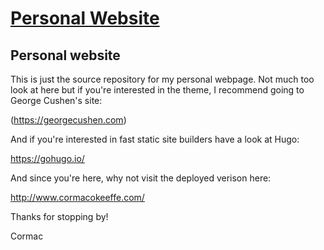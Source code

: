 # [Personal Website](http://www.cormacokeeffe.com/)

## Personal website 
This is just the source repository for my personal webpage. Not much too look at here but if you're interested in the theme, I recommend going to George Cushen's site: 

(https://georgecushen.com)

And if you're interested in fast static site builders have a look at Hugo: 

https://gohugo.io/

And since you're here, why not visit the deployed verison here: 

http://www.cormacokeeffe.com/

Thanks for stopping by!

Cormac


